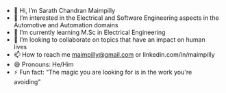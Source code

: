 - 👋 Hi, I’m Sarath Chandran Maimpilly
- 👀 I’m interested in the Electrical and Software Engineering aspects in the Automotive and Automation domains
- 🌱 I’m currently learning M.Sc in Electrical Engineering
- 💞️ I’m looking to collaborate on topics that have an impact on human lives
- 📫 How to reach me maimpilly@gmail.com or linkedin.com/in/maimpilly
- 😄 Pronouns: He/Him
- ⚡ Fun fact: “The magic you are looking for is in the work you're avoiding”

<!---
maimpilly/maimpilly is a ✨ special ✨ repository because its `README.md` (this file) appears on your GitHub profile.
You can click the Preview link to take a look at your changes.
--->
